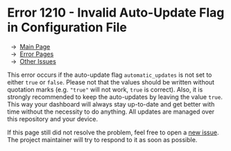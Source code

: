 # Error 1210 - Invalid Auto-Update Flag in Configuration File

&nbsp;&nbsp;→ &nbsp;[Main Page](../)  
&nbsp;&nbsp;→ &nbsp;[Error Pages](../errors)  
&nbsp;&nbsp;→ &nbsp;[Other Issues](https://github.com/smolinde/iot-dashboard/issues)

This error occurs if the auto-update flag `automatic_updates` is not set to either `true` or `false`. Please not that the values should be written without quotation marks (e.g. `"true"` will not work, `true` is correct). Also, it is strongly recommended to keep the auto-updates by leaving the value `true`. This way your dashboard will always stay up-to-date and get better with time without the necessity to do anything. All updates are managed over this repository and your device.

If this page still did not resolve the problem, feel free to open a [new issue](https://github.com/smolinde/iot-dashboard/issues/new?template=BLANK_ISSUE). The project maintainer will try to respond to it as soon as possible.